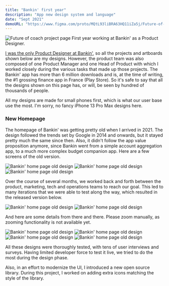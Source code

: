 ```yaml
---
title: "Bankin' first year"
description: "App new design system and language"
date: "Sept 2021"
demoURL: "https://www.figma.com/proto/MQtL93liBRA63HQ11iZa5j/Future-of-Coach-(Copy)?page-id=2%3A15&node-id=3-74499&node-type=canvas&viewport=-11533%2C-1257%2C0.82&t=x6nHlUpV0nzDfHer-1&scaling=scale-down&content-scaling=fixed&starting-point-node-id=3%3A74499&show-proto-sidebar=1"
---
```


![Future of coach project page](/projectfiles/bankin-cover.png)
First year working at Bankin' as a Product Designer.

<u>I was the only Product Designer at Bankin'</u>, so all the projects and artboards shown below are my designs. However, the product team was also composed of one Product Manager and one Head of Product with which I worked closely during the various tasks that made up those projects.
The Bankin' app has more than 6 million downloads and is, at the time of writing, the #1 grossing finance app in France (Play Store). So it's safe to say that all the designs shown on this page has, or will, be seen by hundred of thousands of people.

All my designs are made for small phones first, which is what our user base use the most. I'm sorry, no fancy iPhone 13 Pro Max designs here.

### New Homepage

The homepage of Bankin' was getting pretty old when I arrived in 2021. The design followed the trends set by Google in 2014 and onwards, but it stayed pretty much the same since then. Also, it didn't follow the app value proposition anymore, since Bankin went from a simple account aggregation app, to a much more complex budget companion app.
Here are a few screens of the old version.

<div class="grid grid-cols-3 gap-1">
    <img src="/projectfiles/bankin-old-design 1.png" alt="Bankin' home page old design"/>
    <img src="/projectfiles/bankin-old-design 2.png" alt="Bankin' home page old design"/>
    <img src="/projectfiles/bankin-old-design 3.png" alt="Bankin' home page old design"/>
</div>

Over the course of several months, we worked back and forth between the product, marketing, tech and operations teams to reach our goal. This led to many iterations that we were able to test along the way, which resulted in the released version below.

<img src="/projectfiles/new-bankin-blue1.png" alt="Bankin' home page old design"/>
<img src="/projectfiles/new-bankin-blue2.png" alt="Bankin' home page old design"/>

And here are some details from there and there. Please zoom manually, as zooming functionality is not available yet.

<div class="grid grid-cols-4 gap-1">
    <img src="/projectfiles/newbankin-detail1.png" alt="Bankin' home page old design"/>
    <img src="/projectfiles/newbankin-detail2.png" alt="Bankin' home page old design"/>
    <img src="/projectfiles/newbankin-detail3.png" alt="Bankin' home page old design"/>
    <img src="/projectfiles/newbankin-detail4.png" alt="Bankin' home page old design"/>
</div>

All these designs were thoroughly tested, with tens of user interviews and surveys. Having limited developer force to test it live, we tried to do the most during the design phase.

Also, in an effort to modernize the UI, I introduced a new open source library. During this project, I worked on adding extra icons matching the style of the library.
